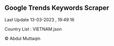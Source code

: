 

## Google Trends Keywords Scraper 
 
Last Update 13-03-2023 , 19:49:16

Country List :
VIETNAM.json



© Abdul Muttaqin 
